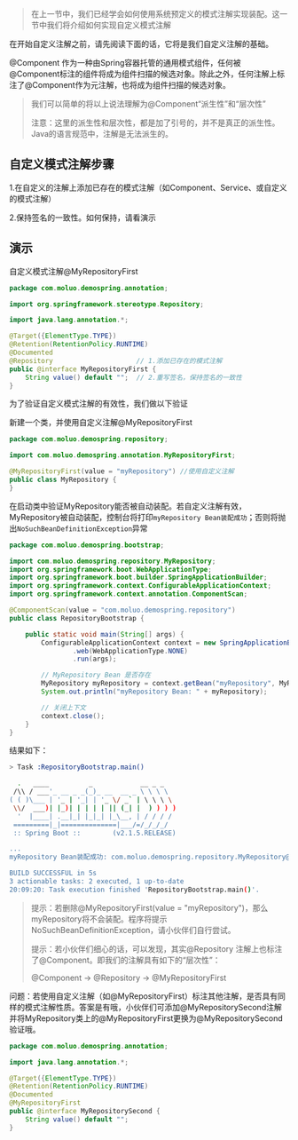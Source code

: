 > 在上一节中，我们已经学会如何使用系统预定义的模式注解实现装配。这一节中我们将介绍如何实现自定义模式注解

在开始自定义注解之前，请先阅读下面的话，它将是我们自定义注解的基础。

@Component 作为一种由Spring容器托管的通用模式组件，任何被@Component标注的组件将成为组件扫描的候选对象。除此之外，任何注解上标注了@Component作为元注解，也将成为组件扫描的候选对象。

> 我们可以简单的将以上说法理解为@Component“派生性”和“层次性”
>
> 注意：这里的派生性和层次性，都是加了引号的，并不是真正的派生性。Java的语言规范中，注解是无法派生的。

## 自定义模式注解步骤

1.在自定义的注解上添加已存在的模式注解（如Component、Service、或自定义的模式注解）

2.保持签名的一致性。如何保持，请看演示

## 演示

自定义模式注解@MyRepositoryFirst

```java
package com.moluo.demospring.annotation;

import org.springframework.stereotype.Repository;

import java.lang.annotation.*;

@Target({ElementType.TYPE})
@Retention(RetentionPolicy.RUNTIME)
@Documented
@Repository 					// 1.添加已存在的模式注解
public @interface MyRepositoryFirst {
    String value() default ""; 	// 2.重写签名，保持签名的一致性
}

```

为了验证自定义模式注解的有效性，我们做以下验证

新建一个类，并使用自定义注解@MyRepositoryFirst

```java
package com.moluo.demospring.repository;

import com.moluo.demospring.annotation.MyRepositoryFirst;

@MyRepositoryFirst(value = "myRepository") //使用自定义注解
public class MyRepository {
}
```

在启动类中验证MyRepository能否被自动装配。若自定义注解有效，MyRepository被自动装配，控制台将打印`myRepository Bean装配成功`；否则将抛出`NoSuchBeanDefinitionException`异常

```java
package com.moluo.demospring.bootstrap;

import com.moluo.demospring.repository.MyRepository;
import org.springframework.boot.WebApplicationType;
import org.springframework.boot.builder.SpringApplicationBuilder;
import org.springframework.context.ConfigurableApplicationContext;
import org.springframework.context.annotation.ComponentScan;

@ComponentScan(value = "com.moluo.demospring.repository")
public class RepositoryBootstrap {

    public static void main(String[] args) {
        ConfigurableApplicationContext context = new SpringApplicationBuilder(RepositoryBootstrap.class)
                .web(WebApplicationType.NONE)
                .run(args);

        // MyRepository Bean 是否存在
        MyRepository myRepository = context.getBean("myRepository", MyRepository.class);
        System.out.println("myRepository Bean: " + myRepository);

        // 关闭上下文
        context.close();
    }
}

```

结果如下：

```bash
> Task :RepositoryBootstrap.main()

  .   ____          _            __ _ _
 /\\ / ___'_ __ _ _(_)_ __  __ _ \ \ \ \
( ( )\___ | '_ | '_| | '_ \/ _` | \ \ \ \
 \\/  ___)| |_)| | | | | || (_| |  ) ) ) )
  '  |____| .__|_| |_|_| |_\__, | / / / /
 =========|_|==============|___/=/_/_/_/
 :: Spring Boot ::        (v2.1.5.RELEASE)

...
myRepository Bean装配成功: com.moluo.demospring.repository.MyRepository@7c1e2a9e # 信息打印，说明自定义注解有效

BUILD SUCCESSFUL in 5s
3 actionable tasks: 2 executed, 1 up-to-date
20:09:20: Task execution finished 'RepositoryBootstrap.main()'.

```

> 提示：若删除@MyRepositoryFirst(value = "myRepository")，那么myRepository将不会装配。程序将提示NoSuchBeanDefinitionException，请小伙伴们自行尝试。
>
> 提示：若小伙伴们细心的话，可以发现，其实@Repository 注解上也标注了@Component。即我们的注解具有如下的“层次性”：
>
> @Component → @Repository → @MyRepositoryFirst



问题：若使用自定义注解（如@MyRepositoryFirst）标注其他注解，是否具有同样的模式注解性质。答案是有哦，小伙伴们可添加@MyRepositorySecond注解并将MyRepository类上的@MyRepositoryFirst更换为@MyRepositorySecond验证哦。

```java
package com.moluo.demospring.annotation;

import java.lang.annotation.*;

@Target({ElementType.TYPE})
@Retention(RetentionPolicy.RUNTIME)
@Documented
@MyRepositoryFirst
public @interface MyRepositorySecond {
    String value() default "";
}

```

